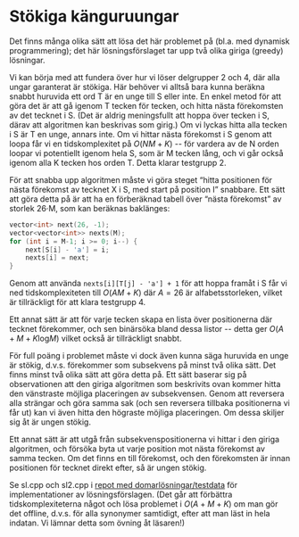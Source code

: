 # Stökiga känguruungar

Det finns många olika sätt att lösa det här problemet på (bl.a. med dynamisk programmering); det här lösningsförslaget tar upp två olika giriga (greedy) lösningar.

Vi kan börja med att fundera över hur vi löser delgrupper 2 och 4, där alla ungar garanterat är stökiga. Här behöver vi alltså bara kunna beräkna snabbt huruvida ett ord T är en unge till S eller inte. En enkel metod för att göra det är att gå igenom T tecken för tecken, och hitta nästa förekomsten av det tecknet i S. (Det är aldrig meningsfullt att hoppa över tecken i S, därav att algoritmen kan beskrivas som girig.) Om vi lyckas hitta alla tecken i S är T en unge, annars inte. Om vi hittar nästa förekomst i S genom att loopa får vi en tidskomplexitet på $O(NM + K)$ -- för vardera av de N orden loopar vi potentiellt igenom hela S, som är M tecken lång, och vi går också igenom alla K tecken hos orden T. Detta klarar testgrupp 2.

För att snabba upp algoritmen måste vi göra steget “hitta positionen för nästa förekomst av tecknet X i S, med start på position I” snabbare. Ett sätt att göra detta på är att ha en förberäknad tabell över “nästa förekomst” av storlek 26·M, som kan beräknas baklänges:
```cpp
vector<int> next(26, -1);
vector<vector<int>> nexts(M);
for (int i = M-1; i >= 0; i--) {
    next[S[i] - 'a'] = i;
    nexts[i] = next;
}
```
Genom att använda `nexts[i][T[j] - 'a'] + 1` för att hoppa framåt i S får vi ned tidskomplexiteten till $O(AM + K)$ där $A = 26$ är alfabetsstorleken, vilket är tillräckligt för att klara testgrupp 4.

Ett annat sätt är att för varje tecken skapa en lista över positionerna där tecknet förekommer, och sen binärsöka bland dessa listor -- detta ger $O(A+M+K \textrm{log} M)$ vilket också är tillräckligt snabbt.

För full poäng i problemet måste vi dock även kunna säga huruvida en unge är stökig, d.v.s. förekommer som subsekvens på minst två olika sätt. Det finns minst två olika sätt att göra detta på. Ett sätt baserar sig på observationen att den giriga algoritmen som beskrivits ovan kommer hitta den vänstraste möjliga placeringen av subsekvensen. Genom att reversera alla strängar och göra samma sak (och sen reversera tillbaka positionerna vi får ut) kan vi även hitta den högraste möjliga placeringen. Om dessa skiljer sig åt är ungen stökig.

Ett annat sätt är att utgå från subsekvenspositionerna vi hittar i den giriga algoritmen, och försöka byta ut varje position mot nästa förekomst av samma tecken. Om det finns en till förekomst, och den förekomsten är innan positionen för tecknet direkt efter, så är ungen stökig.

Se sl.cpp och sl2.cpp i [repot med domarlösningar/testdata](https://github.com/Kodsport/swedish-olympiad-2021-public/blob/main/onlinekval/kanguruord/submissions/accepted/) för implementationer av lösningsförslagen. (Det går att förbättra tidskomplexiteterna något och lösa problemet i $O(A + M + K)$ om man gör det offline, d.v.s. för alla synonymer samtidigt, efter att man läst in hela indatan. Vi lämnar detta som övning åt läsaren!)
